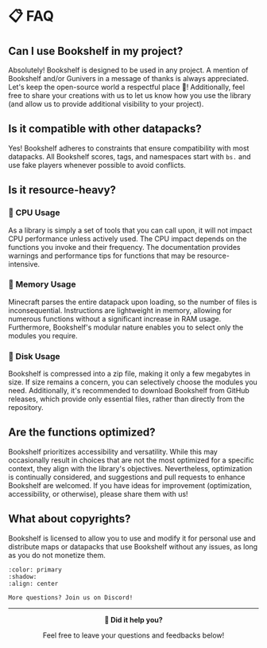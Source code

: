 # 📋 FAQ

## Can I use Bookshelf in my project?

Absolutely! Bookshelf is designed to be used in any project. A mention of Bookshelf and/or Gunivers in a message of thanks is always appreciated. Let's keep the open-source world a respectful place 🤗! Additionally, feel free to share your creations with us to let us know how you use the library (and allow us to provide additional visibility to your project).

## Is it compatible with other datapacks?

Yes! Bookshelf adheres to constraints that ensure compatibility with most datapacks. All Bookshelf scores, tags, and namespaces start with `bs.` and use fake players whenever possible to avoid conflicts.

## Is it resource-heavy?

### 🧠 CPU Usage

As a library is simply a set of tools that you can call upon, it will not impact CPU performance unless actively used. The CPU impact depends on the functions you invoke and their frequency. The documentation provides warnings and performance tips for functions that may be resource-intensive.

### 💾 Memory Usage

Minecraft parses the entire datapack upon loading, so the number of files is inconsequential. Instructions are lightweight in memory, allowing for numerous functions without a significant increase in RAM usage. Furthermore, Bookshelf's modular nature enables you to select only the modules you require.

### 💽 Disk Usage

Bookshelf is compressed into a zip file, making it only a few megabytes in size. If size remains a concern, you can selectively choose the modules you need. Additionally, it's recommended to download Bookshelf from GitHub releases, which provide only essential files, rather than directly from the repository.

## Are the functions optimized?

Bookshelf prioritizes accessibility and versatility. While this may occasionally result in choices that are not the most optimized for a specific context, they align with the library's objectives. Nevertheless, optimization is continually considered, and suggestions and pull requests to enhance Bookshelf are welcomed. If you have ideas for improvement (optimization, accessibility, or otherwise), please share them with us!

## What about copyrights?

Bookshelf is licensed to allow you to use and modify it for personal use and distribute maps or datapacks that use Bookshelf without any issues, as long as you do not monetize them.

```{button-link} https://discord.gg/E8qq6tN
:color: primary
:shadow:
:align: center

More questions? Join us on Discord!
```

---

<div id="gs-comments" align=center>

**💬 Did it help you?**

Feel free to leave your questions and feedbacks below!

</div>

